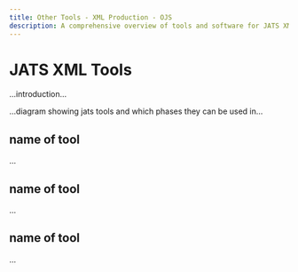 ```yaml
---
title: Other Tools - XML Production - OJS
description: A comprehensive overview of tools and software for JATS XML.
---
```


# JATS XML Tools

...introduction...

...diagram showing jats tools and which phases they can be used in...

## name of tool

...

## name of tool

...

## name of tool

...